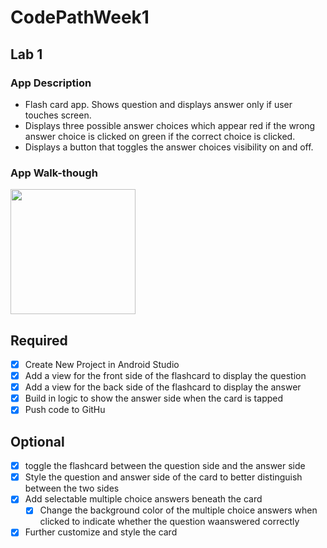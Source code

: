 ﻿# CodePathWeek1




## Lab 1

### App Description
- Flash card app. Shows question and displays answer only if user touches screen. 
- Displays three possible answer choices which appear red if the wrong answer choice is clicked on green if the correct choice is clicked. 
- Displays a button that toggles the answer choices visibility on and off. 

### App Walk-though
<img src="https://user-images.githubusercontent.com/69607469/190912329-1dfa0af0-e81f-48fd-aa35-f6e9160e2696.gif" width=200><br>

## Required
- [x] Create New Project in Android Studio
- [x] Add a view for the front side of the flashcard to display the question
- [x] Add a view for the back side of the flashcard to display the answer
- [x] Build in logic to show the answer side when the card is tapped
- [x] Push code to GitHu
## Optional
- [x] toggle the flashcard between the question side and the answer side
- [x] Style the question and answer side of the card to better distinguish between the two sides
- [x] Add selectable multiple choice answers beneath the card
   - [x] Change the background color of the multiple choice answers when clicked to indicate whether the question waanswered correctly
- [x] Further customize and style the card
